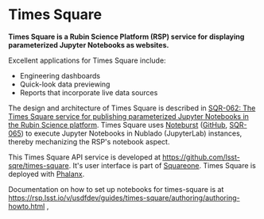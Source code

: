 # Times Square

**Times Square is a Rubin Science Platform (RSP) service for displaying parameterized Jupyter Notebooks as websites.**

Excellent applications for Times Square include:

- Engineering dashboards
- Quick-look data previewing
- Reports that incorporate live data sources

The design and architecture of Times Square is described in [SQR-062: The Times Square service for publishing parameterized Jupyter Notebooks in the Rubin Science platform](https://sqr-062.lsst.io).
Times Square uses [Noteburst](https://noteburst.lsst.io) ([GitHub](https://github.com/lsst-sqre/noteburst), [SQR-065](https://sqr-065.lsst.io)) to execute Jupyter Notebooks in Nublado (JupyterLab) instances, thereby mechanizing the RSP's notebook aspect.

This Times Square API service is developed at https://github.com/lsst-sqre/times-square.
It's user interface is part of [Squareone](https://github.com/lsst-sqre/squareone).
Times Square is deployed with [Phalanx](https://phalanx.lsst.io/applications/times-square/index.html).

Documentation on how to set up notebooks for times-square is at https://rsp.lsst.io/v/usdfdev/guides/times-square/authoring/authoring-howto.html ,
